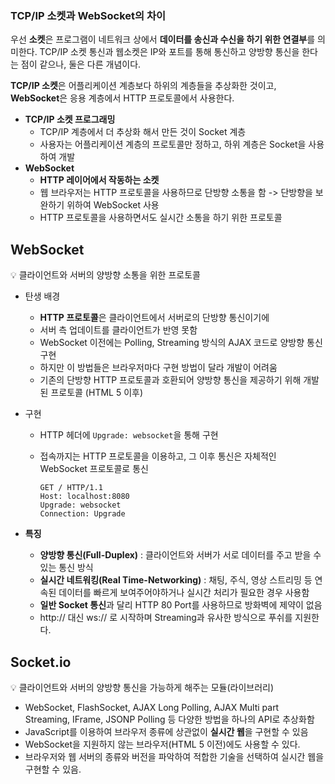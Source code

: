 ### **TCP/IP 소켓과** WebSocket**의 차이**

우선 **소켓**은 프로그램이 네트워크 상에서 **데이터를 송신과 수신을 하기 위한 연결부**를 의미한다. 
TCP/IP 소켓 통신과 웹소켓은 IP와 포트를 통해 통신하고 양방향 통신을 한다는 점이 같으나, 둘은 다른 개념이다.

**TCP/IP 소켓**은 어플리케이션 계층보다 하위의 계층들을 추상화한 것이고, **WebSocket**은 응용 계층에서 HTTP 프로토콜에서 사용한다.

- **TCP/IP 소켓 프로그래밍**
    - TCP/IP 계층에서 더 추상화 해서 만든 것이 Socket 계층
    - 사용자는 어플리케이션 계층의 프로토콜만 정하고, 하위 계층은 Socket을 사용하여 개발
- **WebSocket**
    - **HTTP 레이어에서 작동하는 소켓**
    - 웹 브라우저는 HTTP 프로토콜을 사용하므로 단방향 소통을 함 -> 단방향을 보완하기 위하여 WebSocket 사용
    - HTTP 프로토콜을 사용하면서도 실시간 소통을 하기 위한 프로토콜

## WebSocket

<aside>
💡 클라이언트와 서버의 양방향 소통을 위한 프로토콜

</aside>

- 탄생 배경
    - **HTTP 프로토콜**은 클라이언트에서 서버로의 단방향 통신이기에
    - 서버 측 업데이트를 클라이언트가 반영 못함
    - WebSocket 이전에는 Polling, Streaming 방식의 AJAX 코드로 양방향 통신 구현
    - 하지만 이 방법들은 브라우저마다 구현 방법이 달라 개발이 어려움
    - 기존의 단방향 HTTP 프로토콜과 호환되어 양방향 통신을 제공하기 위해 개발된 프로토콜 (HTML 5 이후)
- 구현
    - HTTP 헤더에 `Upgrade: websocket`을 통해 구현
    - 접속까지는 HTTP 프로토콜을 이용하고, 그 이후 통신은 자체적인 WebSocket 프로토콜로 통신
        
        ```
        GET / HTTP/1.1
        Host: localhost:8080
        Upgrade: websocket 
        Connection: Upgrade
        ```
        
- **특징**
    - **양방향 통신(Full-Duplex)** : 클라이언트와 서버가 서로 데이터를 주고 받을 수 있는 통신 방식
    - **실시간 네트워킹(Real Time-Networking)** : 채팅, 주식, 영상 스트리밍 등 연속된 데이터를 빠르게 보여주어야하거나 실시간 처리가 필요한 경우 사용함
    - **일반 Socket 통신**과 달리 HTTP 80 Port를 사용하므로 방화벽에 제약이 없음
    - http:// 대신 ws:// 로 시작하며 Streaming과 유사한 방식으로 푸쉬를 지원한다.

## Socket.io

<aside>
💡 클라이언트와 서버의 양방향 통신을 가능하게 해주는 모듈(라이브러리)

  


</aside>

- WebSocket, FlashSocket, AJAX Long Polling, AJAX Multi part Streaming, IFrame, JSONP Polling 등 다양한 방법을 하나의 API로 추상화함
- JavaScript를 이용하여 브라우저 종류에 상관없이 **실시간 웹**을 구현할 수 있음
- WebSocket을 지원하지 않는 브라우저(HTML 5 이전)에도 사용할 수 있다.
- 브라우저와 웹 서버의 종류와 버전을 파악하여 적합한 기술을 선택하여 실시간 웹을 구현할 수 있음.
